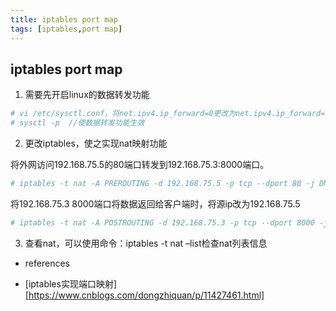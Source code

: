 ```yaml
---
title: iptables port map
tags: [iptables,port map]
---
```


## iptables port map ##
1. 需要先开启linux的数据转发功能


```sh
# vi /etc/sysctl.conf，将net.ipv4.ip_forward=0更改为net.ipv4.ip_forward=1
# sysctl -p  //使数据转发功能生效
```

2. 更改iptables，使之实现nat映射功能

将外网访问192.168.75.5的80端口转发到192.168.75.3:8000端口。
```sh
# iptables -t nat -A PREROUTING -d 192.168.75.5 -p tcp --dport 80 -j DNAT --to-destination 192.168.75.3:8000
```

将192.168.75.3 8000端口将数据返回给客户端时，将源ip改为192.168.75.5
```sh
# iptables -t nat -A POSTROUTING -d 192.168.75.3 -p tcp --dport 8000 -j SNAT --to 192.168.75.5
```

3. 查看nat，可以使用命令：iptables -t nat –list检查nat列表信息

* references
- [iptables实现端口映射][https://www.cnblogs.com/dongzhiquan/p/11427461.html]
